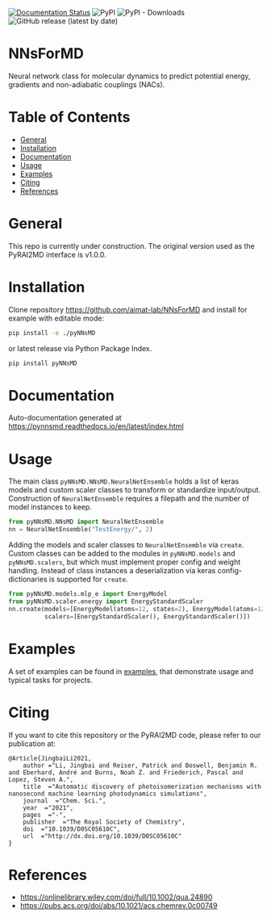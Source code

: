 [![Documentation Status](https://readthedocs.org/projects/pynnsmd/badge/?version=latest)](https://pynnsmd.readthedocs.io/en/latest/?badge=latest)
![PyPI](https://img.shields.io/pypi/v/pyNNsMD)
![PyPI - Downloads](https://img.shields.io/pypi/dm/pyNNsMD)
![GitHub release (latest by date)](https://img.shields.io/github/v/release/aimat-lab/NNsForMD)

# NNsForMD

Neural network class for molecular dynamics to predict potential energy, gradients and non-adiabatic couplings (NACs).

# Table of Contents
* [General](#general)
* [Installation](#installation)
* [Documentation](#documentation)
* [Usage](#usage)
* [Examples](#examples)
* [Citing](#citing)
* [References](#references)

<a name="general"></a>
# General
This repo is currently under construction. The original version used as the PyRAI2MD interface is v1.0.0.



<a name="installation"></a>
# Installation

Clone repository https://github.com/aimat-lab/NNsForMD and install for example with editable mode:

```bash
pip install -e ./pyNNsMD
```
or latest release via Python Package Index.

```bash
pip install pyNNsMD
```

<a name="documentation"></a>
# Documentation

Auto-documentation generated at https://pynnsmd.readthedocs.io/en/latest/index.html

<a name="usage"></a>
# Usage
The main class ``pyNNsMD.NNsMD.NeuralNetEnsemble`` holds a list of keras models and custom scaler classes to transform or standardize input/output.
Construction of ``NeuralNetEnsemble`` requires a filepath and the number of model instances to keep.

```python
from pyNNsMD.NNsMD import NeuralNetEnsemble
nn = NeuralNetEnsemble("TestEnergy/", 2)
```

Adding the models and scaler classes to ``NeuralNetEnsemble`` via `create`. 
Custom classes can be added to the modules in ``pyNNsMD.models`` and ``pyNNsMD.scalers``, 
but which must implement proper config and weight handling. 
Instead of class instances a deserialization via keras config-dictionaries is supported for `create`.

```python
from pyNNsMD.models.mlp_e import EnergyModel
from pyNNsMD.scaler.energy import EnergyStandardScaler
nn.create(models=[EnergyModel(atoms=12, states=2), EnergyModel(atoms=12, states=2)],
          scalers=[EnergyStandardScaler(), EnergyStandardScaler()])
```



<a name="examples"></a>
# Examples

A set of examples can be found in [examples](examples), that demonstrate usage and typical tasks for projects.

<a name="citing"></a>
# Citing

If you want to cite this repository or the PyRAI2MD code, please refer to our publication at:
```
@Article{JingbaiLi2021,
    author ="Li, Jingbai and Reiser, Patrick and Boswell, Benjamin R. and Eberhard, André and Burns, Noah Z. and Friederich, Pascal and Lopez, Steven A.",
    title  ="Automatic discovery of photoisomerization mechanisms with nanosecond machine learning photodynamics simulations",
    journal  ="Chem. Sci.",
    year  ="2021",
    pages  ="-",
    publisher  ="The Royal Society of Chemistry",
    doi  ="10.1039/D0SC05610C",
    url  ="http://dx.doi.org/10.1039/D0SC05610C"
}
```

<a name="references"></a>
# References

* https://onlinelibrary.wiley.com/doi/full/10.1002/qua.24890
* https://pubs.acs.org/doi/abs/10.1021/acs.chemrev.0c00749